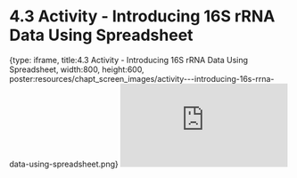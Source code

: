 # 4.3 Activity - Introducing 16S rRNA Data Using Spreadsheet
 
{type: iframe, title:4.3 Activity - Introducing 16S rRNA Data Using Spreadsheet, width:800, height:600, poster:resources/chapt_screen_images/activity---introducing-16s-rrna-data-using-spreadsheet.png}
![](https://sayumiyork.github.io/miniCURE-16S_Test/activity---introducing-16s-rrna-data-using-spreadsheet.html)
 

 
